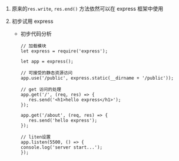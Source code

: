 1. 原来的`res.write`, `res.end()` 方法依然可以在 express 框架中使用
2. 初步试用 express

   - 初步代码分析

     ```JS
     // 加载模块
     let express = require('express');

     let app = express();

     // 可接受的静态资源访问
     app.use('/public', express.static(__dirname + '/public'));

     // get 访问的处理
     app.get('/', (req, res) => {
        res.send('<h1>hello express</h1>');
     });

     app.get('/about', (req, res) => {
        res.send('hello express');
     });

     // liten设置
     app.listen(5500, () => {
     console.log('server start...');
     });
     ```
